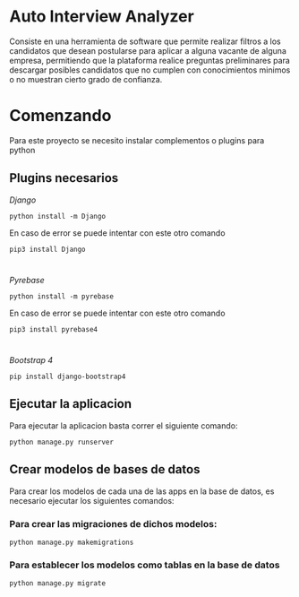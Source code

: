 # Auto Interview Analyzer

Consiste en una herramienta de software que permite realizar filtros a los candidatos que desean postularse para aplicar a alguna vacante de alguna empresa, permitiendo que la plataforma realice preguntas preliminares para descargar posibles candidatos que no cumplen con conocimientos minimos o no muestran cierto grado de confianza.

# Comenzando

Para este proyecto se necesito instalar complementos o plugins para python

## Plugins necesarios

_Django_

```
python install -m Django
```

En caso de error se puede intentar con este otro comando
```
pip3 install Django
```
#

_Pyrebase_

```
python install -m pyrebase
```

En caso de error se puede intentar con este otro comando

```
pip3 install pyrebase4
```
#

_Bootstrap 4_

```
pip install django-bootstrap4
```
## Ejecutar la aplicacion
Para ejecutar la aplicacion basta correr el siguiente comando:

```
python manage.py runserver
```

## Crear modelos de bases de datos

Para crear los modelos de cada una de las apps en la base de datos, es necesario ejecutar los siguientes comandos:

### Para crear las migraciones de dichos modelos:

```
python manage.py makemigrations
```

### Para establecer los modelos como tablas en la base de datos

```
python manage.py migrate
```